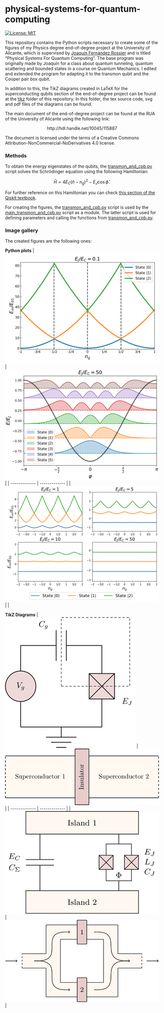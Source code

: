 # physical-systems-for-quantum-computing

[![License: MIT](https://img.shields.io/badge/License-MIT-brightgreen.svg)](LICENSE.md)

This repository contains the Python scripts necessary to create some of the figures of my Physics degree end-of-degree project at the University of Alicante, which is supervised by [Joaquín Fernández Rossier](http://jfrossier.blogspot.com/) and is titled "Physical Systems For Quantum Computing". The base program was originally made by Joaquín for a class about quantum tunneling, quantum scattering and bounded states in a course on Quantum Mechanics. I edited and extended the program for adapting it to the transmon qubit and the Cooper pair box qubit. 

In addition to this, the TikZ diagrams created in LaTeX for the superconducting qubits section of the end-of-degree project can be found at the [tikz](tikz) folder of this repository. In this folder, the tex source code, svg and pdf files of the diagrams can be found.

The main document of the end-of-degree project can be found at the RUA of the University of Alicante using the following link:
<p align="center">
http://hdl.handle.net/10045/115887
</p>
The document is licensed under the terms of a Creative Commons Attribution-NonCommercial-NoDerivatives 4.0 license.

### Methods

To obtain the energy eigenstates of the qubits, the [transmon_and_cpb.py](transmon_and_cpb.py) script solves the Schrödinger equation using the following Hamiltonian:

$$
\hat{H} = 4E_C (\hat{n}-n_g)^2 - E_J \cos\hat{\phi}\,.
$$

For further reference on this Hamiltonian you can check [this section of the Qiskit textbook](https://qiskit.org/textbook/ch-quantum-hardware/transmon-physics.html).

For creating the figures, the [transmon_and_cpb.py](transmon_and_cpb.py) script is used by the [main_transmon_and_cpb.py](main_transmon_and_cpb.py) script as a module. The latter script is used for defining parameters and calling the functions from [transmon_and_cpb.py](transmon_and_cpb.py).

### Image gallery 

The created figures are the following ones:

**Python plots**
|![](images/CooperPairBoxEigenenergies.svg) | ![](images/transmonEnergyLevels.svg)|
| ------------- | ------------- |
|![](images/EmE01-ng.svg) | |

**TikZ Diagrams**
|![](tikz/CooperPairBox.svg) | ![](tikz/JosephsonJunctionDiagram.svg)|
| ------------- | ------------- |
|![](tikz/TransmonCircuit.svg) | ![](tikz/TwoJosephsonJunctions.svg) |



